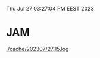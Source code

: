 Thu Jul 27 03:27:04 PM EEST 2023
# JAM
<a href='./cache/202307/27_15.log'>./cache/202307/27_15.log</a>

